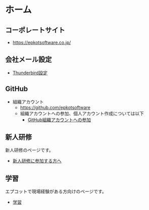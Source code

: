 # ホーム

## コーポレートサイト

- <https://epkotsoftware.co.jp/>

## 会社メール設定

- [Thunderbird設定](./../thunderbird/index.md)

## GitHub

- 組織アカウント
  - <https://github.com/epkotsoftware>
  - 組織アカウントへの参加、個人アカウント作成については以下
    - [GitHub組織アカウントへの参加](./../github/index.md)

## 新人研修

新人研修のページです。

- [新人研修に参加する方へ](../training/index.md)

## 学習

エプコットで現場経験がある方向けのページです。

- [学習](./../learning/index.md)

